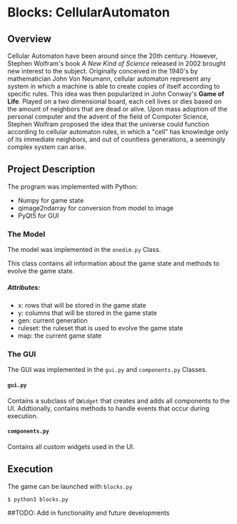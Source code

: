 # Blocks: CellularAutomaton

## Overview
Cellular Automaton have been around since the 20th century. However, Stephen Wolfram's book *A New Kind of Science* released in 2002 brought new interest to the subject. 
Originally conceived in the 1940's by mathematician John Von Neumann, cellular automaton represent any system in which a machine is able to create copies of itself according to specific rules.
This idea was then popularized in John Conway's **Game of Life**. Played on a two dimensional board, each cell lives or dies based on the amount of neighbors that are dead or alive.
Upon mass adoption of the personal computer and the advent of the field of Computer Science, Stephen Wolfram proposed the idea that the universe could function according to cellular automaton rules,
in which a "cell" has knowledge only of its immediate neighbors, and out of countless generations, a seemingly complex system can arise.

## Project Description
The program was implemented with Python:
* Numpy for game state
* qimage2ndarray for conversion from model to image
* PyQt5 for GUI

### The Model
The model was implemented in the `onedim.py` Class.

This class contains all information about the game state and methods to evolve the game state.
##### Attributes:
* x: rows that will be stored in the game state
* y: columns that will be stored in the game state
* gen: current generation
* ruleset: the ruleset that is used to evolve the game state
* map: the current game state

### The GUI
The GUI was implemented in the `gui.py` and `components.py` Classes.

#### `gui.py`
Contains a subclass of `QWidget` that creates and adds all components to the UI. Addtionally, contains methods to handle events that occur during execution.

#### `components.py`
Contains all custom widgets used in the UI. 

## Execution
The game can be launched with `blocks.py`
```bash
$ python3 blocks.py
```

##TODO: Add in functionality and future developments
